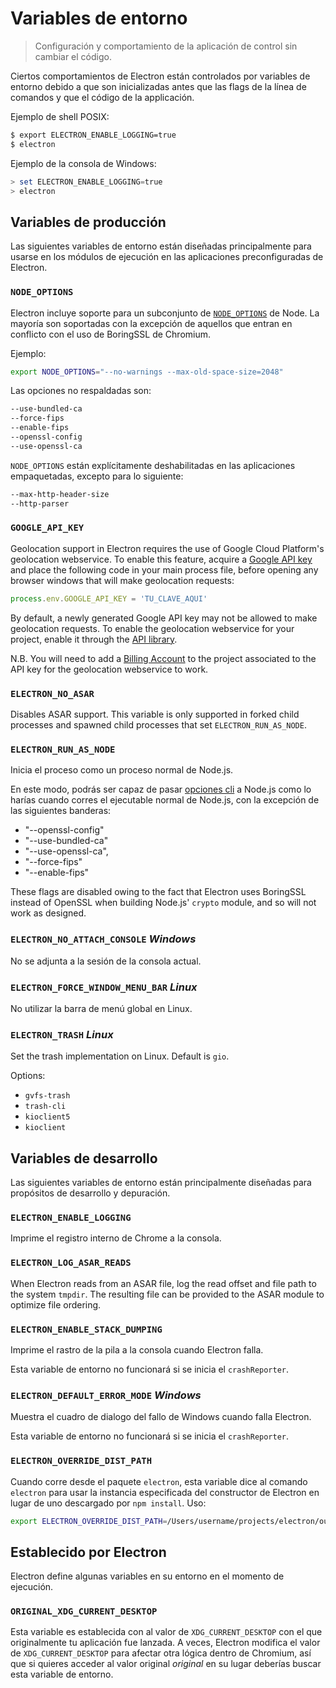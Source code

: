 # Variables de entorno

> Configuración y comportamiento de la aplicación de control sin cambiar el código.

Ciertos comportamientos de Electron están controlados por variables de entorno debido a que son inicializadas antes que las flags de la línea de comandos y que el código de la applicación.

Ejemplo de shell POSIX:

```sh
$ export ELECTRON_ENABLE_LOGGING=true
$ electron
```

Ejemplo de la consola de Windows:

```powershell
> set ELECTRON_ENABLE_LOGGING=true
> electron
```

## Variables de producción

Las siguientes variables de entorno están diseñadas principalmente para usarse en los módulos de ejecución en las aplicaciones preconfiguradas de Electron.

### `NODE_OPTIONS`

Electron incluye soporte para un subconjunto de [`NODE_OPTIONS`](https://nodejs.org/api/cli.html#cli_node_options_options) de Node. La mayoría son soportadas con la excepción de aquellos que entran en conflicto con el uso de BoringSSL de Chromium.

Ejemplo:

```sh
export NODE_OPTIONS="--no-warnings --max-old-space-size=2048"
```

Las opciones no respaldadas son:

```sh
--use-bundled-ca
--force-fips
--enable-fips
--openssl-config
--use-openssl-ca
```

`NODE_OPTIONS` están explícitamente deshabilitadas en las aplicaciones empaquetadas, excepto para lo siguiente:

```sh
--max-http-header-size
--http-parser
```

### `GOOGLE_API_KEY`

Geolocation support in Electron requires the use of Google Cloud Platform's geolocation webservice. To enable this feature, acquire a [Google API key](https://developers.google.com/maps/documentation/geolocation/get-api-key) and place the following code in your main process file, before opening any browser windows that will make geolocation requests:

```javascript
process.env.GOOGLE_API_KEY = 'TU_CLAVE_AQUI'
```

By default, a newly generated Google API key may not be allowed to make geolocation requests. To enable the geolocation webservice for your project, enable it through the [API library](https://console.cloud.google.com/apis/library).

N.B. You will need to add a [Billing Account](https://cloud.google.com/billing/docs/how-to/payment-methods#add_a_payment_method) to the project associated to the API key for the geolocation webservice to work.

### `ELECTRON_NO_ASAR`

Disables ASAR support. This variable is only supported in forked child processes and spawned child processes that set `ELECTRON_RUN_AS_NODE`.

### `ELECTRON_RUN_AS_NODE`

Inicia el proceso como un proceso normal de Node.js.

En este modo, podrás ser capaz de pasar [opciones cli](https://nodejs.org/api/cli.html) a Node.js como lo harías cuando corres el ejecutable normal de Node.js, con la excepción de las siguientes banderas:

* "--openssl-config"
* "--use-bundled-ca"
* "--use-openssl-ca",
* "--force-fips"
* "--enable-fips"

These flags are disabled owing to the fact that Electron uses BoringSSL instead of OpenSSL when building Node.js' `crypto` module, and so will not work as designed.

### `ELECTRON_NO_ATTACH_CONSOLE` _Windows_

No se adjunta a la sesión de la consola actual.

### `ELECTRON_FORCE_WINDOW_MENU_BAR` _Linux_

No utilizar la barra de menú global en Linux.

### `ELECTRON_TRASH` _Linux_

Set the trash implementation on Linux. Default is `gio`.

Options:

* `gvfs-trash`
* `trash-cli`
* `kioclient5`
* `kioclient`

## Variables de desarrollo

Las siguientes variables de entorno están principalmente diseñadas para propósitos de desarrollo y depuración.

### `ELECTRON_ENABLE_LOGGING`

Imprime el registro interno de Chrome a la consola.

### `ELECTRON_LOG_ASAR_READS`

When Electron reads from an ASAR file, log the read offset and file path to the system `tmpdir`. The resulting file can be provided to the ASAR module to optimize file ordering.

### `ELECTRON_ENABLE_STACK_DUMPING`

Imprime el rastro de la pila a la consola cuando Electron falla.

Esta variable de entorno no funcionará si se inicia el `crashReporter`.

### `ELECTRON_DEFAULT_ERROR_MODE` _Windows_

Muestra el cuadro de dialogo del fallo de Windows cuando falla Electron.

Esta variable de entorno no funcionará si se inicia el `crashReporter`.

### `ELECTRON_OVERRIDE_DIST_PATH`

Cuando corre desde el paquete `electron`, esta variable dice al comando `electron` para usar la instancia especificada del constructor de Electron en lugar de uno descargado por `npm install`. Uso:

```sh
export ELECTRON_OVERRIDE_DIST_PATH=/Users/username/projects/electron/out/Testing
```

## Establecido por Electron

Electron define algunas variables en su entorno en el momento de ejecución.

### `ORIGINAL_XDG_CURRENT_DESKTOP`

Esta variable es establecida con al valor de `XDG_CURRENT_DESKTOP` con el que originalmente tu aplicación fue lanzada.  A veces, Electron modifica el valor de `XDG_CURRENT_DESKTOP` para afectar otra lógica dentro de Chromium, así que si quieres acceder al valor original _original_ en su lugar deberías buscar esta variable de entorno.
